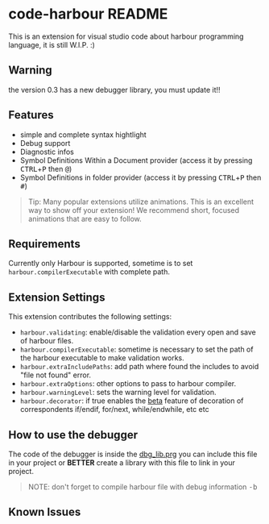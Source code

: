 # code-harbour README

This is an extension for visual studio code about harbour programming language, it is still W.I.P. :)

## Warning
the version 0.3 has a new debugger library, you must update it!!

## Features

- simple and complete syntax hightlight
- Debug support
- Diagnostic infos
- Symbol Definitions Within a Document provider (access it by pressing <kbd>CTRL</kbd>+<kbd>P</kbd> then <kbd>@</kbd>)
- Symbol Definitions in folder provider (access it by pressing <kbd>CTRL</kbd>+<kbd>P</kbd> then <kbd>#</kbd>)

> Tip: Many popular extensions utilize animations. This is an excellent way to show off your extension! We recommend short, focused animations that are easy to follow.

## Requirements

Currently only Harbour is supported, sometime is to set `harbour.compilerExecutable` with complete path.

## Extension Settings
This extension contributes the following settings:

* `harbour.validating`: enable/disable the validation every open and save of harbour files.
* `harbour.compilerExecutable`: sometime is necessary to set the path of the harbour executable to make validation works.
* `harbour.extraIncludePaths`: add path where found the includes to avoid "file not found" error.
* `harbour.extraOptions`: other options to pass to harbour compiler.
* `harbour.warningLevel`: sets the warning level for validation.
* `harbour.decorator`: if true enables the <u>beta</u> feature of decoration of correspondents if/endif, for/next, while/endwhile, etc etc

## How to use the debugger<a name="DEBUG"></a>
The code of the debugger is inside the [dbg_lib.prg](../test/dbg_lib.prg) you can include this file in your project or **BETTER** create a library with this file to link in your project.

> NOTE: don't forget to compile harbour file with debug information <kbd>-b</kbd>

## Known Issues

